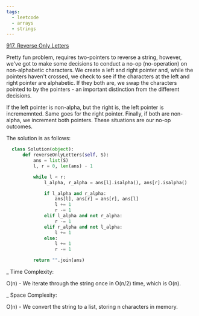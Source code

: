 ```yaml
---
tags:
  - leetcode
  - arrays
  - strings
---
```


<a href="https://leetcode.com/problems/reverse-only-letters/">917. Reverse Only
Letters</a>

Pretty fun problem, requires two-pointers to reverse a string, however, we've
got to make some decisions to conduct a no-op (no-operation) on non-alphabetic
characters. We create a left and right pointer and, while the pointers haven't
crossed, we check to see if the characters at the left and right pointer are
alphabetic. If they both are, we swap the characters pointed to by the
pointers - an important distinction from the different decisions.

If the left pointer is non-alpha, but the right is, the left pointer is
incrememnted. Same goes for the right pointer. Finally, if both are non-alpha,
we increment both pointers. These situations are our no-op outcomes.

The solution is as follows:

```python
  class Solution(object):
      def reverseOnlyLetters(self, S):
          ans = list(S)
          l, r = 0, len(ans) - 1

          while l < r:
              l_alpha, r_alpha = ans[l].isalpha(), ans[r].isalpha()

              if l_alpha and r_alpha:
                  ans[l], ans[r] = ans[r], ans[l]
                  l += 1
                  r -= 1
              elif l_alpha and not r_alpha:
                  r -= 1
              elif r_alpha and not l_alpha:
                  l += 1
              else:
                  l += 1
                  r -= 1

          return "".join(ans)
```

\_ Time Complexity:

O(n) - We iterate through the string once in O(n/2) time, which is O(n).

\_ Space Complexity:

O(n) - We convert the string to a list, storing n characters in memory.
